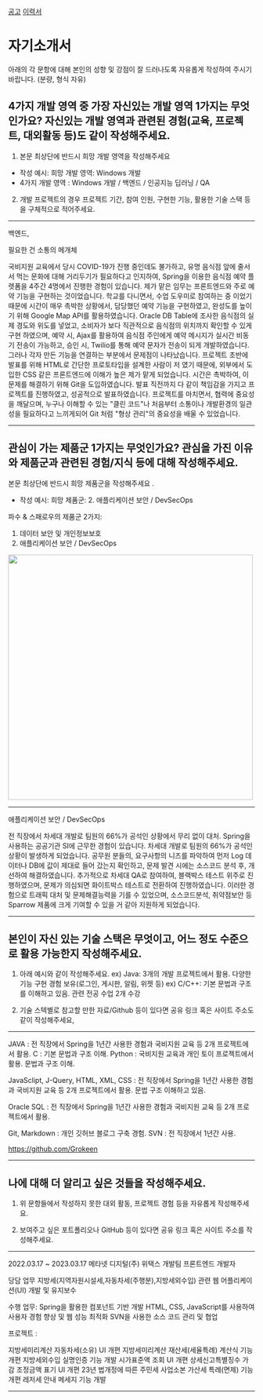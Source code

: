 




[공고](https://recruit.fasoo.com/apply/233)
[이력서](https://career.fasoo.com/apply/apply_recruit7.asp)








# 자기소개서
아래의 각 문항에 대해 본인의 성향 및 강점이 잘 드러나도록 자유롭게 작성하여 주시기 바랍니다. (분량, 형식 자유)

## 4가지 개발 영역 중 가장 자신있는 개발 영역 1가지는 무엇인가요? 자신있는 개발 영역과 관련된 경험(교육, 프로젝트, 대외활동 등)도 같이 작성해주세요.
1. 본문 최상단에 반드시 희망 개발 영역을 작성해주세요 
- 작성 예시: 희망 개발 영역: Windows 개발 
- 4가지 개발 영역 : Windows 개발 / 백엔드 / 인공지능 딥러닝 / QA 

2. 개발 프로젝트의 경우 프로젝트 기간, 참여 인원, 구현한 기능, 활용한 기술 스택 등을 구체적으로 적어주세요. 
----
백엔드, 

필요한 건 소통의 메개체

국비지원 교육에서 당시 COVID-19가 진행 중인데도 불가하고, 유명 음식점 앞에 줄서 서 먹는 문화에 대해 거리두기가 필요하다고 인지하여, Spring을 이용한 음식점 예약 플렛폼을 4주간 4명에서 진행한 경험이 있습니다. 제가 맡은 임무는 프론트엔드와 주로 예약 기능을 구현하는 것이었습니다.
학교를 다니면서, 수업 도우미로 참여하는 중 이었기 때문에 시간이 매우 촉박한 상황에서, 담당했던 예약 기능을 구현하였고, 완성도를 높이기 위해 Google Map API를 활용하였습니다. Oracle DB Table에 조사한 음식점의 실제 경도와 위도를 넣었고, 소비자가 보다 직관적으로 음식점의 위치까지 확인할 수 있게 구현 하였으며, 예약 시, Ajax를 활용하여 음식점 주인에게 예약 메시지가 실시간 비동기 전송이 가능하고, 승인 시, Twilio를 통해 예약 문자가 전송이 되게 개발하였습니다.
그러나 각자 만든 기능을 연결하는 부분에서 문제점이 나타났습니다. 프로젝트 초반에 발표를 위해 HTML로 간단한 프로토타입을 설계한 사람이 저 였기 때문에, 외부에서 도입한 CSS 같은 프론트엔드에 이해가 높은 제가 맡게 되었습니다. 시간은 촉박하여, 이 문제를 해결하기 위해 Git을 도입하였습니다. 발표 직전까지 다 같이 책임감을 가지고 프로젝트를 진행하였고, 성공적으로 발표하였습니다. 프로젝트를 마치면서, 협력에 중요성을 깨달으며, 누구나 이해할 수 있는 "클린 코드"나 처음부터 소통이나 개발환경의 일관성을 필요하다고 느끼게되어 Git 처럼 "형상 관리"의 중요성을 배울 수 있었습니다.





----
## 관심이 가는 제품군 1가지는 무엇인가요? 관심을 가진 이유와 제품군과 관련된 경험/지식 등에 대해 작성해주세요.
본문 최상단에 반드시 희망 제품군을 작성해주세요 . 
- 작성 예시: 희망 제품군: 2. 애플리케이션 보안 / DevSecOps 

파수 & 스패로우의 제품군 2가지: 
1. 데이터 보안 및 개인정보보호 
2. 애플리케이션 보안 / DevSecOps 

<img src="/img/blogimg/Resume/파수.jpg" style="height:500px">

----
애플리케이션 보안 / DevSecOps 

전 직장에서 차세대 개발로 팀원의 66%가 공석인 상황에서 무리 없이 대처.
Spring을 사용하는 공공기관 SI에 근무한 경험이 있습니다. 차세대 개발로 팀원의 66%가 공석인 상황이 발생하게 되었습니다. 공무원 분들의, 요구사항의 니즈를 파악하여 먼저 Log 데이터나 DB에 값이 제대로 들어 갔는지 확인하고, 문제 발견 시에는 소스코드 분석 후, 개선하여 해결하였습니다. 추가적으로 차세대 QA로 참여하여, 블랙박스 테스트 위주로 진행하였으며, 문제가 의심되면 화이트박스 테스트로 전환하여 진행하였습니다. 이러한 경험으로 트래픽 대처 및 문제해결능력을 기를 수 있었으며, 소스코드분석, 취약점보안 등 Sparrow 제품에 크게 기여할 수 있을 거 같아 지원하게 되었습니다.




----
## 본인이 자신 있는 기술 스택은 무엇이고, 어느 정도 수준으로 활용 가능한지 작성해주세요.
1. 아래 예시와 같이 작성해주세요. 
ex) Java: 3개의 개발 프로젝트에서 활용. 다양한 기능 구현 경험 보유(로그인, 게시판, 알림, 위젯 등) 
ex) C/C++: 기본 문법과 구조를 이해하고 있음. 관련 전공 수업 2개 수강 

2. 기술 스텍별로 참고할 만한 자료/Github 등이 있다면 공유 링크 혹은 사이트 주소도 같이 작성해주세요, 
----
JAVA : 전 직장에서 Spring을 1년간 사용한 경험과 국비지원 교육 등 2개 프로젝트에서 활용.
C : 기본 문법과 구조 이해.
Python : 국비지원 교육과 개인 토이 프로젝트에서 활용. 문법과 구조 이해.

JavaSclipt, J-Query, HTML, XML, CSS : 전 직장에서 Spring을 1년간 사용한 경험과 국비지원 교육 등 2개 프로젝트에서 활용. 문법 구조 이해하고 있음.

Oracle SQL : 전 직장에서 Spring을 1년간 사용한 경험과 국비지원 교육 등 2개 프로젝트에서 활용.

Git, Markdown : 개인 깃허브 블로그 구축 경험.
SVN : 전 직장에서 1년간 사용.

https://github.com/Grokeen

----
## 나에 대해 더 알리고 싶은 것들을 작성해주세요.
1. 위 문항들에서 작성하지 못한 대외 활동, 프로젝트 경험 등을 자유롭게 작성해주세요. 

2. 보여주고 싶은 포트폴리오나 GitHub 등이 있다면 공유 링크 혹은 사이트 주소를 작성해주세요. 
----


2022.03.17 ~ 2023.03.17 메타넷 디지털(주) 위택스 개발팀
프론트엔드 개발자

당담 업무 지방세(지역자원시설세,자동차세(주행분),지방세외수입) 관련 웹 어플리케이션(UI) 개발 및 유지보수

수행 업무:
Spring을 활용한 컴포넌트 기반 개발
HTML, CSS, JavaScript를 사용하여 사용자 경험 향상 및 웹 성능 최적화
SVN을 사용한 소스 코드 관리 및 협업


프로젝트 :

지방세미리계산 자동차세(소유) UI 개편
지방세미리계산 재산세(세율특례) 계산식 기능 개편
지방세외수입 실명인증 기능 개발
시가표준액 조회 UI 개편
상세신고특별징수 가감 조정금액 표기 UI 개편
23년 법개정에 따른 주민세 사업소본 가산세 특례(면제) 기능 개편
레저세 안내 메세지 기능 개발





----